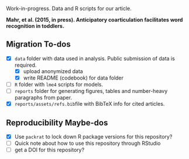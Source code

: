 Work-in-progress. Data and R scripts for our article.

**Mahr, et al. (2015, in press). Anticipatory coarticulation facilitates word recognition in toddlers.**

## Migration To-dos
- [x] `data` folder with data used in analysis. Public submission of data is required.
  - [x] upload anonymized data
  - [x] write README (codebook) for data folder 
- [ ] `R` folder with `lme4` scripts for models.
- [ ] `reports` folder for generating figures, tables and number-heavy paragraphs from paper.
- [x] `reports/assets/refs.bib`file with BibTeX info for cited articles.
 
## Reproducibility Maybe-dos
- [x] Use `packrat` to lock down R package versions for this repository?
- [ ] Quick note about how to use this repository through RStudio
- [ ] get a DOI for this repository?
